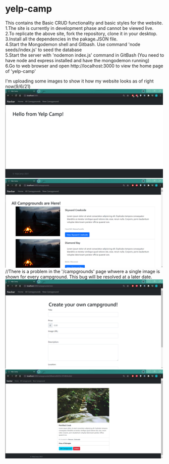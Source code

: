 # yelp-camp
This contains the Basic CRUD functionality and basic styles for the website. <br>
1.The site is currently in development phase and cannot be viewed live. <br>
2.To replicate the above site, fork the repository, clone it in your desktop. <br>
3.Install all the dependencies in the pakage.JSON file. <br>
4.Start the Mongodemon shell and Gitbash. Use command 'node seeds/index.js' to seed the database <br>
5.Start the server with 'nodemon index.js' command in GitBash (You need to have node and express installed and have the mongodemon running)  <br>
6.Go to web browser and open http://localhost:3000 to view the home page of 'yelp-camp'

I'm uploading some images to  show it how my website looks as of right now(9/6/21)
<img src="images/image-1.png" width="500"><br>
<img src="images/image-2.png" width="500"><br> 
//There is a problem in the '/campgrounds' page whwere a single image is shown for every campground. This bug will be resolved at a later date. <br>
<img src="images/image-3.png" width="500"><br> 
<img src="images/image-4.png" width="500"><br>